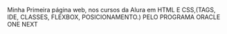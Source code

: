 Minha Primeira página web, nos cursos da Alura em HTML E CSS,(TAGS, IDE, CLASSES, FLEXBOX, POSICIONAMENTO.)
PELO PROGRAMA ORACLE ONE NEXT
